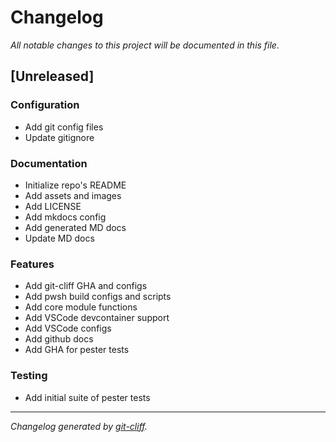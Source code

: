 # Changelog
*All notable changes to this project will be documented in this file.*

## [Unreleased]

### Configuration

- Add git config files
- Update gitignore

### Documentation

- Initialize repo's README
- Add assets and images
- Add LICENSE
- Add mkdocs config
- Add generated MD docs
- Update MD docs

### Features

- Add git-cliff GHA and configs
- Add pwsh build configs and scripts
- Add core module functions
- Add VSCode devcontainer support
- Add VSCode configs
- Add github docs
- Add GHA for pester tests

### Testing

- Add initial suite of pester tests

***
*Changelog generated by [git-cliff](https://github.com/orhun/git-cliff).*
